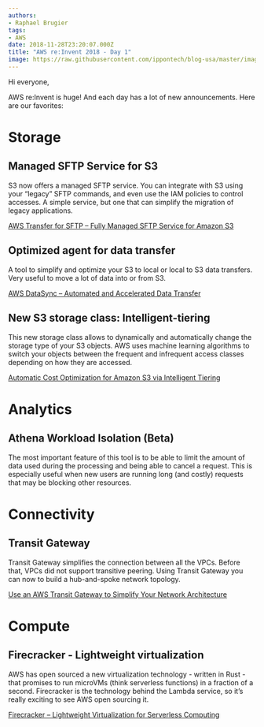 ```yaml
---
authors:
- Raphael Brugier
tags:
- AWS
date: 2018-11-28T23:20:07.000Z
title: "AWS re:Invent 2018 - Day 1"
image: https://raw.githubusercontent.com/ippontech/blog-usa/master/images/2018/11/reinvent2.jpeg
---
```


Hi everyone,

AWS re:Invent is huge! And each day has a lot of new announcements. Here are our favorites:

# Storage

## Managed SFTP Service for S3
S3 now offers a managed SFTP service. You can integrate with S3 using your “legacy” SFTP commands, and even use the IAM policies to control accesses.
A simple service, but one that can simplify the migration of legacy applications.

[AWS Transfer for SFTP – Fully Managed SFTP Service for Amazon S3](https://aws.amazon.com/blogs/aws/new-aws-transfer-for-sftp-fully-managed-sftp-service-for-amazon-s3/)

## Optimized agent for data transfer
A tool to simplify and optimize your S3 to local or local to S3 data transfers.
Very useful to move a lot of data into or from S3.

[AWS DataSync – Automated and Accelerated Data Transfer](https://aws.amazon.com/blogs/aws/new-aws-datasync-automated-and-accelerated-data-transfer/)

## New S3 storage class: Intelligent-tiering

This new storage class allows to dynamically and automatically change the storage type of your S3 objects. AWS uses machine learning algorithms to switch your objects between the frequent and infrequent access classes depending on how they are accessed.

[Automatic Cost Optimization for Amazon S3 via Intelligent Tiering](https://aws.amazon.com/blogs/aws/new-automatic-cost-optimization-for-amazon-s3-via-intelligent-tiering/)

# Analytics

## Athena Workload Isolation (Beta)
The most important feature of this tool is to be able to limit the amount of data used during the processing and being able to cancel a request.
This is especially useful when new users are running long (and costly) requests that may be blocking other resources.

# Connectivity

## Transit Gateway

Transit Gateway simplifies the connection between all the VPCs. Before that, VPCs did not support transitive peering.
Using Transit Gateway you can now to build a hub-and-spoke network topology.

[Use an AWS Transit Gateway to Simplify Your Network Architecture](https://aws.amazon.com/fr/blogs/aws/new-use-an-aws-transit-gateway-to-simplify-your-network-architecture/)

# Compute

## Firecracker - Lightweight virtualization

AWS has open sourced a new virtualization technology - written in Rust - that promises to run microVMs (think serverless functions) in a fraction of a second. Firecracker is the technology behind the Lambda service, so it’s really exciting to see AWS open sourcing it.

[Firecracker – Lightweight Virtualization for Serverless Computing](https://aws.amazon.com/blogs/aws/firecracker-lightweight-virtualization-for-serverless-computing/)
